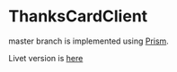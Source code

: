 # ThanksCardClient

master branch is implemented using [Prism](https://github.com/PrismLibrary/Prism).

Livet version is [here](https://github.com/shinoburc/ThanksCardClient/releases/tag/Livet)
